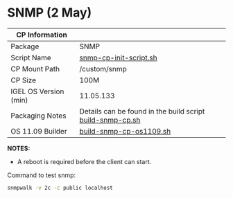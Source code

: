 # SNMP (2 May)

|  CP Information |            |
|-----------------|------------|
| Package | SNMP |
| Script Name | [snmp-cp-init-script.sh](build/snmp-cp-init-script.sh) |
| CP Mount Path | /custom/snmp |
| CP Size | 100M |
| IGEL OS Version (min) | 11.05.133 |
| Packaging Notes | Details can be found in the build script [build-snmp-cp.sh](build/build-snmp-cp.sh) |
| OS 11.09 Builder | [build-snmp-cp-os1109.sh](build/build-snmp-cp-os1109.sh) |

**NOTES:**

- A reboot is required before the client can start.

Command to test snmp:

```bash
snmpwalk -v 2c -c public localhost
  ```
